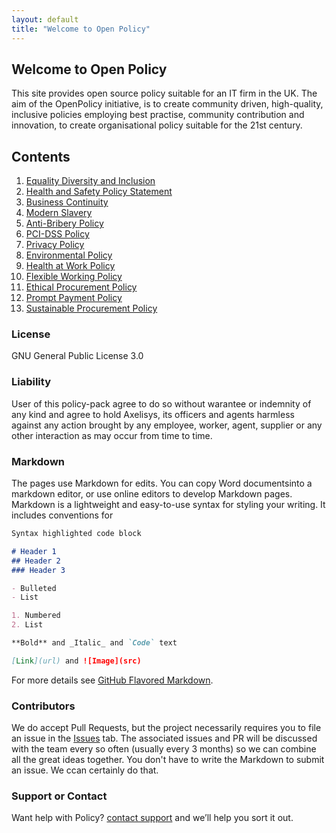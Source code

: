 ```yaml
---
layout: default
title: "Welcome to Open Policy"
---
```


## Welcome to Open Policy

This site provides open source policy suitable for an IT firm in the UK. The aim of the OpenPolicy initiative, is to create community driven, high-quality, inclusive policies employing best practise, community contribution and innovation, to create organisational policy suitable for the 21st century. 

## Contents

1. [Equality Diversity and Inclusion](equality_diversity_and_inclusion.md)
2. [Health and Safety Policy Statement](health_and_safety_policy_statement.md)
3. [Business Continuity](business_continuity_policy.md)
4. [Modern Slavery](modern_slavery_policy.md)
5. [Anti-Bribery Policy](anti-bribery_policy.md)
6. [PCI-DSS Policy](PCI-DSS_policy.md)
7. [Privacy Policy](privacy_policy.md)
8. [Environmental Policy](environmental_policy.md)
9. [Health at Work Policy](health_at_work_policy.md)
10. [Flexible Working Policy](flexible_working_policy.md)
11. [Ethical Procurement Policy](ethical_procurement_policy.md)
12. [Prompt Payment Policy](prompt_payment_policy.md)
13. [Sustainable Procurement Policy](sustainable_procurement_policy.md)

### License
GNU General Public License 3.0

### Liability
User of this policy-pack agree to do so without warantee or indemnity of any kind and agree to hold Axelisys, its officers and agents harmless against any action brought by any employee, worker, agent, supplier or any other interaction as may occur from time to time.  

### Markdown

The pages use Markdown for edits. You can copy Word documentsinto a markdown editor, or use online editors to develop Markdown pages. Markdown is a lightweight and easy-to-use syntax for styling your writing. It includes conventions for

```markdown
Syntax highlighted code block

# Header 1
## Header 2
### Header 3

- Bulleted
- List

1. Numbered
2. List

**Bold** and _Italic_ and `Code` text

[Link](url) and ![Image](src)
```

For more details see [GitHub Flavored Markdown](https://guides.github.com/features/mastering-markdown/).

### Contributors
We do accept Pull Requests, but the project necessarily requires you to file an issue in the [Issues](https://github.com/Axelisys/policies/issues) tab. The associated issues and PR will be discussed with the team every so often (usually every 3 months) so we can combine all the great ideas together. You don't have to write the Markdown to submit an issue. We ccan certainly do that. 

### Support or Contact

Want help with Policy? [contact support](https://www.axelisys.co.uk/contact) and we’ll help you sort it out.
